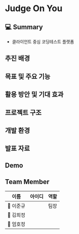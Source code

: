 # Judge On You

## 💻 Summary
- 클라이언트 중심 코딩테스트 플랫폼


## 추진 배경


## 목표 및 주요 기능


## 활용 방안 및 기대 효과


## 프로젝트 구조


## 개발 환경


## 발표 자료


## Demo


## Team Member
|이름|아이디|역할|
|:---:|:---:|:---:|
|🐻 이준규||팀장|
|🐰 김희정|||
|🦊 엄호정|||

